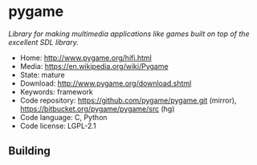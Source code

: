 # pygame

_Library for making multimedia applications like games built on top of the excellent SDL library._

- Home: http://www.pygame.org/hifi.html
- Media: https://en.wikipedia.org/wiki/Pygame
- State: mature
- Download: http://www.pygame.org/download.shtml
- Keywords: framework
- Code repository: https://github.com/pygame/pygame.git (mirror), https://bitbucket.org/pygame/pygame/src (hg)
- Code language: C, Python
- Code license: LGPL-2.1

## Building

